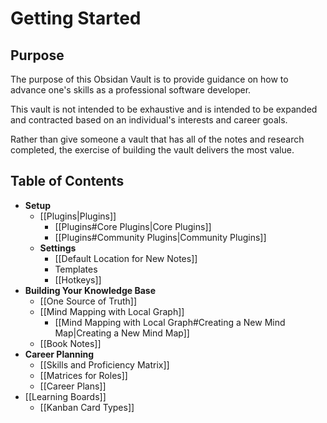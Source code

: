 # Getting Started

## Purpose
The purpose of this Obsidan Vault is to provide guidance on how to advance one's skills as a professional software developer. 

This vault is not intended to be exhaustive and is intended to be expanded and contracted based on an individual's interests and career goals.

Rather than give someone a vault that has all of the notes and research completed, the exercise of building the vault delivers the most value.

## Table of Contents
- **Setup**
	- [[Plugins|Plugins]]
		- [[Plugins#Core Plugins|Core Plugins]]
		- [[Plugins#Community Plugins|Community Plugins]]
	- **Settings**
		- [[Default Location for New Notes]]
		- Templates
		- [[Hotkeys]]
- **Building Your Knowledge Base**
	- [[One Source of Truth]]
	- [[Mind Mapping with Local Graph]]
		- [[Mind Mapping with Local Graph#Creating a New Mind Map|Creating a New Mind Map]]
	- [[Book Notes]]
- **Career Planning**
	- [[Skills and Proficiency Matrix]]
	- [[Matrices for Roles]]
	- [[Career Plans]]
- [[Learning Boards]]
	- [[Kanban Card Types]]


